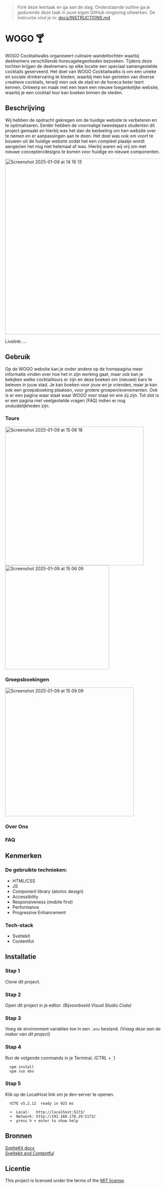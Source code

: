 > _Fork_ deze leertaak en ga aan de slag. Onderstaande outline ga je gedurende deze taak in jouw eigen GitHub omgeving uitwerken. De instructie vind je in: [docs/INSTRUCTIONS.md](docs/INSTRUCTIONS.md)

# WOGO 🍸

WOGO Cocktailwalks organiseert culinaire wandeltochten waarbij deelnemers verschillende horecagelegenheden bezoeken. Tijdens deze tochten krijgen de deelnemers op elke locatie een speciaal samengestelde cocktails geserveerd. Het doel van WOGO Cocktailwalks is om een unieke en sociale drinkervaring te bieden, waarbij men kan genieten van diverse creatieve cocktails, terwijl men ook de stad en de horeca beter leert kennen. Ontwerp en maak met een team een nieuwe toegankelijke website, waarbij je een cocktail tour kan boeken binnen de steden.

## Beschrijving
<!-- In de Beschrijving staat kort beschreven wat voor project het is en wat je hebt gemaakt -->
<!-- Voeg een mooie poster visual toe 📸 -->
<!-- Voeg een link toe naar Github Pages 🌐-->

Wij hebben de opdracht gekregen om de huidige website te verbeteren en te optimaliseren. Eerder hebben de voormalige tweedejaars studenten dit project gemaakt en hierbij was het dan de bedoeling om hen website over te nemen en er aanpassingen aan te doen. Het doel was ook om voort te bouwen uit de huidige website zodat het een compleet plaatje wordt aangezien het nog niet helemaal af was. Hierbij waren wij vrij om met nieuwe concepten/designs te komen voor huidige en nieuwe componenten. 

<img width="568" alt="Screenshot 2025-01-09 at 14 16 13" src="https://github.com/user-attachments/assets/87649750-66c9-49e8-a247-adca04567b9d" />





Livelink: ... 


## Gebruik
<!--Bij Gebruik staat hoe je project er uit ziet, hoe het werkt en wat je er mee kan. -->

Op de WOGO website kan je onder andere op de homepagina meer informatie vinden over hoe het in zijn werking gaat, maar ook kan je bekijken welke cocktailtours er zijn en deze boeken om (nieuwe) bars te beleven in jouw stad. Je kan boeken voor jouw en je vrienden, maar je kan ook een groepsboeking plaatsen, voor grotere groepen/evenementen. Ook is er een pagina waar staat waar WOGO voor staat en wie zij zijn. Tot slot is er een pagina met veelgestelde vragen (FAQ) indien er nog onduidelijkheden zijn. 


### Tours 

<img width="448" alt="Screenshot 2025-01-09 at 15 08 18" src="https://github.com/user-attachments/assets/0aa55ac4-ec0f-42c8-bfbe-5da428354a12" />


<img width="336" alt="Screenshot 2025-01-09 at 15 06 09" src="https://github.com/user-attachments/assets/3c46f0d7-ae73-46e2-96af-147b28c3d2b2" />


### Groepsboekingen

<img width="416" alt="Screenshot 2025-01-09 at 15 09 09" src="https://github.com/user-attachments/assets/5447365c-d6af-4984-b004-8f7236d10ed3" />


### Over Ons



### FAQ


## Kenmerken
<!-- Bij Kenmerken staat welke technieken zijn gebruikt en hoe. Wat is de HTML structuur? Wat zijn de belangrijkste dingen in CSS? Wat is er met Javascript gedaan en hoe? Misschien heb je een framwork of library gebruikt? -->
### De gebruikte technieken:
* HTML/CSS
* JS
* Component library (atomic design)
* Accessibility
* Responsiveness (mobile first)
* Performance
* Progressive Enhancement

### Tech-stack
* Sveltekit
* Contentful


##  Installatie

### Stap 1 
Clone dit project.

### Stap 2
Open dit project in je editor. _(Bijvoorbeeld Visual Studio Code)_

### Stap 3
Voeg de environment variables toe in een `.env` bestand. _(Vraag deze aan de maker van dit project)_

### Stap 4
Run de volgende commands in je Terminal. _(CTRL + `)_
````
  npm install
  npm run dev
````
### Stap 5
Klik op de LocalHost link om je dev-server te openen.
````
  VITE v5.2.12  ready in 923 ms

  ➜  Local:   http://localhost:5173/
  ➜  Network: http://192.168.178.29:5173/
  ➜  press h + enter to show help
````

## Bronnen
[SvelteKit docs](https://kit.svelte.dev/docs/introduction)     
[Sveltekit and Contentful](https://www.contentful.com/sveltekit-starter-guide/)

## Licentie

This project is licensed under the terms of the [MIT license](./LICENSE).
